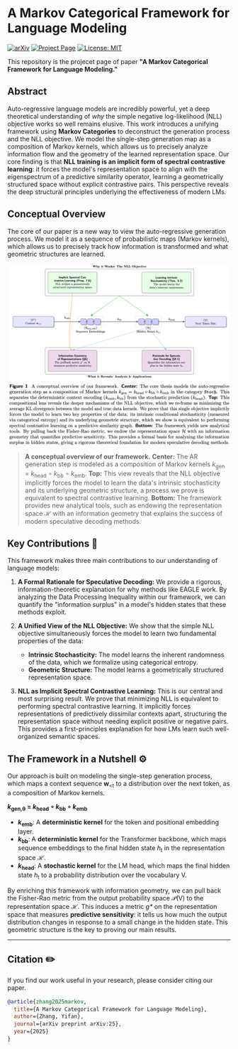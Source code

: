 # A Markov Categorical Framework for Language Modeling

[![arXiv](https://img.shields.io/badge/arXiv-25-b31b1b.svg)](https://arxiv.org/abs)
[![Project Page](https://img.shields.io/badge/Project-Page-blue.svg)](https://github.com/asiresearch/lm-theory)
[![License: MIT](https://img.shields.io/badge/License-MIT-yellow.svg)](https://opensource.org/licenses/MIT)

This repository is the projecet page of paper **"A Markov Categorical Framework for Language Modeling."**

## Abstract
Auto-regressive language models are incredibly powerful, yet a deep theoretical understanding of *why* the simple negative log-likelihood (NLL) objective works so well remains elusive. This work introduces a unifying framework using **Markov Categories** to deconstruct the generation process and the NLL objective. We model the single-step generation map as a composition of Markov kernels, which allows us to precisely analyze information flow and the geometry of the learned representation space. Our core finding is that **NLL training is an implicit form of spectral contrastive learning**: it forces the model's representation space to align with the eigenspectrum of a predictive similarity operator, learning a geometrically structured space without explicit contrastive pairs. This perspective reveals the deep structural principles underlying the effectiveness of modern LMs.

## Conceptual Overview

The core of our paper is a new way to view the auto-regressive generation process. We model it as a sequence of probabilistic maps (Markov kernels), which allows us to precisely track how information is transformed and what geometric structures are learned.

<p align="center">
  <img src="./static/images/overview.png" alt="Conceptual Overview of the Framework">
</p>

> **A conceptual overview of our framework.** **Center:** The AR generation step is modeled as a composition of Markov kernels _k_<sub>gen</sub> = _k_<sub>head</sub> ∘ _k_<sub>bb</sub> ∘ _k_<sub>emb</sub>. **Top:** This view reveals that the NLL objective implicitly forces the model to learn the data's intrinsic stochasticity and its underlying geometric structure, a process we prove is equivalent to spectral contrastive learning. **Bottom:** The framework provides new analytical tools, such as endowing the representation space ℋ with an information geometry that explains the success of modern speculative decoding methods.

## Key Contributions 🧠

This framework makes three main contributions to our understanding of language models:

1.  **A Formal Rationale for Speculative Decoding:** We provide a rigorous, information-theoretic explanation for why methods like EAGLE work. By analyzing the Data Processing Inequality within our framework, we can quantify the "information surplus" in a model's hidden states that these methods exploit.

2.  **A Unified View of the NLL Objective:** We show that the simple NLL objective simultaneously forces the model to learn two fundamental properties of the data:
    * **Intrinsic Stochasticity:** The model learns the inherent randomness of the data, which we formalize using categorical entropy.
    * **Geometric Structure:** The model learns a geometrically structured representation space.

3.  **NLL as Implicit Spectral Contrastive Learning:** This is our central and most surprising result. We prove that minimizing NLL is equivalent to performing spectral contrastive learning. It implicitly forces representations of predictively dissimilar contexts apart, structuring the representation space without needing explicit positive or negative pairs. This provides a first-principles explanation for how LMs learn such well-organized semantic spaces.

## The Framework in a Nutshell ⚙️

Our approach is built on modeling the single-step generation process, which maps a context sequence **w**<sub>&lt;t</sub> to a distribution over the next token, as a composition of Markov kernels.

  **_k_<sub>gen,θ</sub> = _k_<sub>head</sub> ∘ _k_<sub>bb</sub> ∘ _k_<sub>emb</sub>**

* **_k_<sub>emb</sub>**: A **deterministic kernel** for the token and positional embedding layer.
* **_k_<sub>bb</sub>**: A **deterministic kernel** for the Transformer backbone, which maps sequence embeddings to the final hidden state _h_<sub>t</sub> in the representation space ℋ.
* **_k_<sub>head</sub>**: A **stochastic kernel** for the LM head, which maps the final hidden state _h_<sub>t</sub> to a probability distribution over the vocabulary V.

By enriching this framework with information geometry, we can pull back the Fisher-Rao metric from the output probability space 𝒫(V) to the representation space ℋ. This induces a metric _g*_ on the representation space that measures **predictive sensitivity**: it tells us how much the output distribution changes in response to a small change in the hidden state. This geometric structure is the key to proving our main results.

---

## Citation ✏️

If you find our work useful in your research, please consider citing our paper.

```bibtex
@article{zhang2025markov,
  title={A Markov Categorical Framework for Language Modeling},
  author={Zhang, Yifan},
  journal={arXiv preprint arXiv:25},
  year={2025}
}
